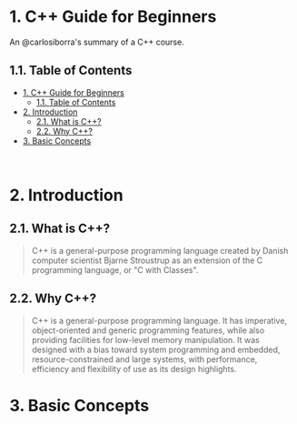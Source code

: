     

# 1. C++ Guide for Beginners

An @carlosiborra's summary of a C++ course.

## 1.1. Table of Contents

- [1. C++ Guide for Beginners](#1-c-guide-for-beginners)
  - [1.1. Table of Contents](#11-table-of-contents)
- [2. Introduction](#2-introduction)
  - [2.1. What is C++?](#21-what-is-c)
  - [2.2. Why C++?](#22-why-c)
- [3. Basic Concepts](#3-basic-concepts)

<br>

# 2. Introduction

## 2.1. What is C++?

> C++ is a general-purpose programming language created by Danish computer scientist Bjarne Stroustrup as an extension of the C programming language, or "C with Classes".

## 2.2. Why C++?

> C++ is a general-purpose programming language. It has imperative, object-oriented and generic programming features, while also providing facilities for low-level memory manipulation. It was designed with a bias toward system programming and embedded, resource-constrained and large systems, with performance, efficiency and flexibility of use as its design highlights.

# 3. Basic Concepts
